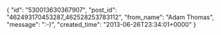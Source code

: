  {
   "id": "530013630367907",
   "post_id": "462493170453287_462528253783112",
   "from_name": "Adam Thomas",
   "message": ":-)",
   "created_time": "2013-06-26T23:34:01+0000"
 }
